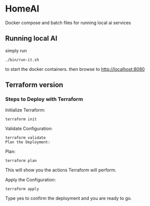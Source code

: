 # HomeAI
Docker compose and batch files for running local ai services

## Running local AI

simply run 

    ./bin/run-it.sh

to start the docker containers. then browse to [http://localhost:8080](http://localhost:8080)

## Terraform version

### Steps to Deploy with Terraform

Initialize Terraform:

    terraform init

Validate Configuration:

    terraform validate
    Plan the Deployment:

Plan:

    terraform plan

This will show you the actions Terraform will perform.

Apply the Configuration:

    terraform apply

Type yes to confirm the deployment and you are ready to go.





